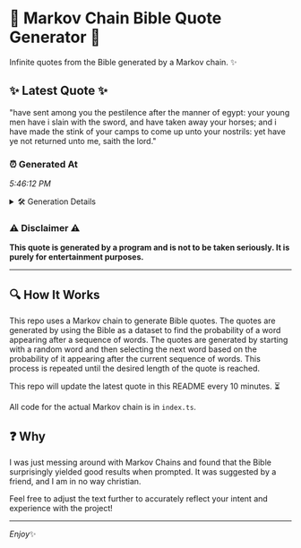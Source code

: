 # 📖 Markov Chain Bible Quote Generator 📖

Infinite quotes from the Bible generated by a Markov chain. ✨

## ✨ Latest Quote ✨
"have sent among you the pestilence after the manner of egypt: your young men have i slain with the sword, and have taken away your horses; and i have made the stink of your camps to come up unto your nostrils: yet have ye not returned unto me, saith the lord."

### ⏰ Generated At
*5:46:12 PM*

<details>
    <summary>🛠️ Generation Details</summary>
    <p>
        <strong>🌱 Seed:</strong> have<br>
        <strong>🔄 Iterations:</strong> 50<br>
        <strong>📜 Context History:</strong><br>[ have ]: sent<br>[ have, sent ]: among<br>[ have, sent, among ]: you<br>[ have, sent, among, you ]: the<br>[ have, sent, among, you, the ]: pestilence<br>[ have, sent, among, you, the, pestilence ]: after<br>[ sent, among, you, the, pestilence, after ]: the<br>[ among, you, the, pestilence, after, the ]: manner<br>[ you, the, pestilence, after, the, manner ]: of<br>[ the, pestilence, after, the, manner, of ]: egypt:<br>[ pestilence, after, the, manner, of, egypt: ]: your<br>[ after, the, manner, of, egypt:, your ]: young<br>[ the, manner, of, egypt:, your, young ]: men<br>[ manner, of, egypt:, your, young, men ]: have<br>[ of, egypt:, your, young, men, have ]: i<br>[ egypt:, your, young, men, have, i ]: slain<br>[ your, young, men, have, i, slain ]: with<br>[ young, men, have, i, slain, with ]: the<br>[ men, have, i, slain, with, the ]: sword,<br>[ have, i, slain, with, the, sword, ]: and<br>[ i, slain, with, the, sword,, and ]: have<br>[ slain, with, the, sword,, and, have ]: taken<br>[ with, the, sword,, and, have, taken ]: away<br>[ the, sword,, and, have, taken, away ]: your<br>[ sword,, and, have, taken, away, your ]: horses;<br>[ and, have, taken, away, your, horses; ]: and<br>[ have, taken, away, your, horses;, and ]: i<br>[ taken, away, your, horses;, and, i ]: have<br>[ away, your, horses;, and, i, have ]: made<br>[ your, horses;, and, i, have, made ]: the<br>[ horses;, and, i, have, made, the ]: stink<br>[ and, i, have, made, the, stink ]: of<br>[ i, have, made, the, stink, of ]: your<br>[ have, made, the, stink, of, your ]: camps<br>[ made, the, stink, of, your, camps ]: to<br>[ the, stink, of, your, camps, to ]: come<br>[ stink, of, your, camps, to, come ]: up<br>[ of, your, camps, to, come, up ]: unto<br>[ your, camps, to, come, up, unto ]: your<br>[ camps, to, come, up, unto, your ]: nostrils:<br>[ to, come, up, unto, your, nostrils: ]: yet<br>[ come, up, unto, your, nostrils:, yet ]: have<br>[ up, unto, your, nostrils:, yet, have ]: ye<br>[ unto, your, nostrils:, yet, have, ye ]: not<br>[ your, nostrils:, yet, have, ye, not ]: returned<br>[ nostrils:, yet, have, ye, not, returned ]: unto<br>[ yet, have, ye, not, returned, unto ]: me,<br>[ have, ye, not, returned, unto, me, ]: saith<br>[ ye, not, returned, unto, me,, saith ]: the<br>[ not, returned, unto, me,, saith, the ]: lord.<br>
    </p>
</details>

### ⚠️ Disclaimer ⚠️
**This quote is generated by a program and is not to be taken seriously. It is purely for entertainment purposes.**

---

## 🔍 How It Works

This repo uses a Markov chain to generate Bible quotes. The quotes are generated by using the Bible as a dataset to find the probability of a word appearing after a sequence of words. The quotes are generated by starting with a random word and then selecting the next word based on the probability of it appearing after the current sequence of words. This process is repeated until the desired length of the quote is reached.

This repo will update the latest quote in this README every 10 minutes. ⏳

All code for the actual Markov chain is in `index.ts`.

## ❓ Why

I was just messing around with Markov Chains and found that the Bible surprisingly yielded good results when prompted. 
It was suggested by a friend, and I am in no way christian.

Feel free to adjust the text further to accurately reflect your intent and experience with the project!

---

*Enjoy*✨
